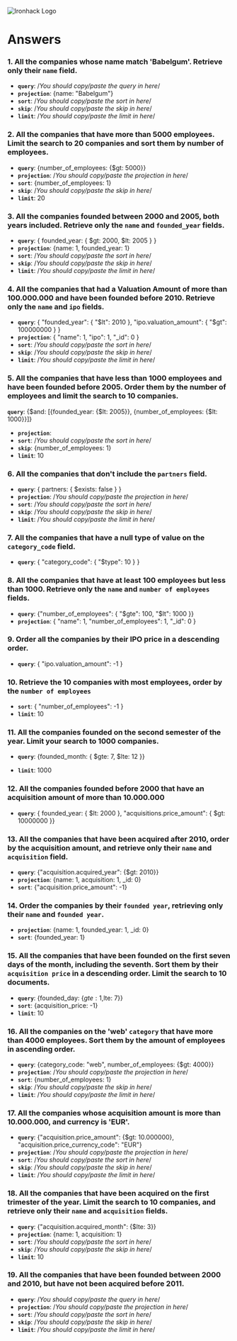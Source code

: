 ![Ironhack Logo](https://i.imgur.com/1QgrNNw.png)

# Answers

### 1. All the companies whose name match 'Babelgum'. Retrieve only their `name` field.
- **`query`**: /_You should copy/paste the query in here_/
- **`projection`**: {name: "Babelgum"}
- **`sort`**: /_You should copy/paste the sort in here_/
- **`skip`**: /_You should copy/paste the skip in here_/
- **`limit`**: /_You should copy/paste the limit in here_/
<!-- Your Code Goes Here -->

### 2. All the companies that have more than 5000 employees. Limit the search to 20 companies and sort them by **number of employees**.
- **`query`**: {number_of_employees: {$gt: 5000}}
- **`projection`**: /_You should copy/paste the projection in here_/
- **`sort`**: {number_of_employees: 1}
- **`skip`**: /_You should copy/paste the skip in here_/
- **`limit`**: 20
<!-- Your Code Goes Here -->

### 3. All the companies founded between 2000 and 2005, both years included. Retrieve only the `name` and `founded_year` fields.

- **`query`**: { founded_year: { $gt: 2000, $lt: 2005 } }
- **`projection`**: {name: 1, founded_year: 1}
- **`sort`**: /_You should copy/paste the sort in here_/
- **`skip`**: /_You should copy/paste the skip in here_/
- **`limit`**: /_You should copy/paste the limit in here_/

### 4. All the companies that had a Valuation Amount of more than 100.000.000 and have been founded before 2010. Retrieve only the `name` and `ipo` fields.

- **`query`**: {
    "founded_year": { "$lt": 2010 },
    "ipo.valuation_amount": { "$gt": 100000000 }
  }
- **`projection`**: { "name": 1, "ipo": 1, "_id": 0 }
- **`sort`**: /_You should copy/paste the sort in here_/
- **`skip`**: /_You should copy/paste the skip in here_/
- **`limit`**: /_You should copy/paste the limit in here_/
<!-- Your Code Goes Here -->

### 5. All the companies that have less than 1000 employees and have been founded before 2005. Order them by the number of employees and limit the search to 10 companies.
**`query`**: {$and: [{founded_year: {$lt: 2005}}, {number_of_employees: {$lt: 1000}}]}
- **`projection`**: 
- **`sort`**: /_You should copy/paste the sort in here_/
- **`skip`**: {number_of_employees: 1}
- **`limit`**: 10
<!-- Your Code Goes Here -->

### 6. All the companies that don't include the `partners` field.

- **`query`**: { partners: { $exists: false } }
- **`projection`**: /_You should copy/paste the projection in here_/
- **`sort`**: /_You should copy/paste the sort in here_/
- **`skip`**: /_You should copy/paste the skip in here_/
- **`limit`**: /_You should copy/paste the limit in here_/

### 7. All the companies that have a null type of value on the `category_code` field.

- **`query`**: { "category_code": { "$type": 10 } }  


### 8. All the companies that have at least 100 employees but less than 1000. Retrieve only the `name` and `number of employees` fields.

- **`query`**:   {"number_of_employees": { "$gte": 100, "$lt": 1000 }}
- **`projection`**: { "name": 1,  "number_of_employees": 1, "_id": 0 }


### 9. Order all the companies by their IPO price in a descending order.

- **`query`**: { "ipo.valuation_amount": -1 }


### 10. Retrieve the 10 companies with most employees, order by the `number of employees`

- **`sort`**: { "number_of_employees": -1 }
- **`limit`**: 10


### 11. All the companies founded on the second semester of the year. Limit your search to 1000 companies.

- **`query`**: {founded_month: { $gte: 7, $lte: 12 }}

- **`limit`**: 1000


### 12. All the companies founded before 2000 that have an acquisition amount of more than 10.000.000

- **`query`**: { founded_year: { $lt: 2000 }, "acquisitions.price_amount": { $gt: 10000000 }}



### 13. All the companies that have been acquired after 2010, order by the acquisition amount, and retrieve only their `name` and `acquisition` field.

- **`query`**: {"acquisition.acquired_year": {$gt: 2010}}
- **`projection`**: {name: 1, acquisition: 1, _id: 0}
- **`sort`**: {"acquisition.price_amount": -1}


### 14. Order the companies by their `founded year`, retrieving only their `name` and `founded year`.

- **`projection`**:  {name: 1, founded_year: 1, _id: 0}
- **`sort`**: {founded_year: 1}



### 15. All the companies that have been founded on the first seven days of the month, including the seventh. Sort them by their `acquisition price` in a descending order. Limit the search to 10 documents.

- **`query`**: {founded_day: {$gte: 1,$lte: 7}}
- **`sort`**: {acquisition_price: -1}
- **`limit`**: 10


### 16. All the companies on the 'web' `category` that have more than 4000 employees. Sort them by the amount of employees in ascending order.

- **`query`**: {category_code: "web", number_of_employees: {$gt: 4000}}
- **`projection`**: /_You should copy/paste the projection in here_/
- **`sort`**: {number_of_employees: 1}
- **`skip`**: /_You should copy/paste the skip in here_/
- **`limit`**: /_You should copy/paste the limit in here_/


### 17. All the companies whose acquisition amount is more than 10.000.000, and currency is 'EUR'.

- **`query`**: {"acquisition.price_amount": {$gt: 10.000000}, "acquisition.price_currency_code": "EUR"}
- **`projection`**: /_You should copy/paste the projection in here_/
- **`sort`**: /_You should copy/paste the sort in here_/
- **`skip`**: /_You should copy/paste the skip in here_/
- **`limit`**: /_You should copy/paste the limit in here_/


### 18. All the companies that have been acquired on the first trimester of the year. Limit the search to 10 companies, and retrieve only their `name` and `acquisition` fields.

- **`query`**: {"acquisition.acquired_month": {$lte: 3}}
- **`projection`**: {name: 1, acquisition: 1}
- **`sort`**: /_You should copy/paste the sort in here_/
- **`skip`**: /_You should copy/paste the skip in here_/
- **`limit`**: 10


### 19. All the companies that have been founded between 2000 and 2010, but have not been acquired before 2011.

- **`query`**: /_You should copy/paste the query in here_/
- **`projection`**: /_You should copy/paste the projection in here_/
- **`sort`**: /_You should copy/paste the sort in here_/
- **`skip`**: /_You should copy/paste the skip in here_/
- **`limit`**: /_You should copy/paste the limit in here_/

